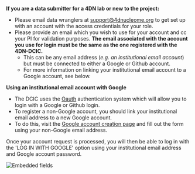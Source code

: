 **If you are a data submitter for a 4DN lab or new to the project:**

*  Please email data wranglers at [support@4dnucleome.org](mailto:support@4dnucleome.org) to get set up with an account with the access credentials for your role. 
* Please provide an email which you wish to use for your account and cc your PI for validation purposes. **The email associated with the account you use for login must be the same as the one registered with the 4DN-DCIC.** 
    * This can be any email address (_e.g. an institutional email account_) but must be connected to either a Google or Github account. 
    * For more information on linking your institutional email account to a Google account, see below.


**Using an institutional email account with Google**


* The DCIC uses the [Oauth](https://oauth.net/) authentication system which will allow you to login with a Google or Github login. 
* To register a non-Google account, you should link your institutional email address to a new Google account. 
* To do this, visit the [Google account creation page](https://accounts.google.com/SignUpWithoutGmail) and fill out the form using your non-Google email address.


Once your account request is processed, you will then be able to log in with the 'LOG IN WITH GOOGLE' option using your institutional email address and Google account password.

![Embedded fields](/static/img/docs/submitting-metadata/new-google-acct.png)
